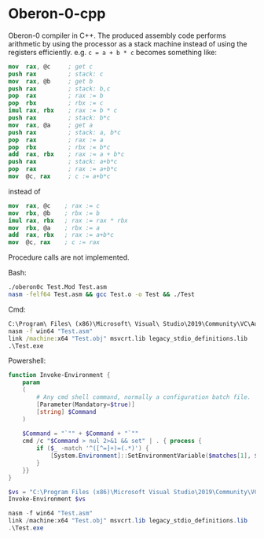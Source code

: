 # Oberon-0-cpp
Oberon-0 compiler in C++. The produced assembly code performs arithmetic by using the processor as a stack machine
instead of using the registers efficiently.
e.g. ``c = a + b * c`` becomes something like:
```nasm
mov  rax, @c     ; get c
push rax         ; stack: c
mov  rax, @b     ; get b
push rax         ; stack: b,c
pop  rax         ; rax := b
pop  rbx         ; rbx := c
imul rax, rbx    ; rax := b * c
push rax         ; stack: b*c
mov  rax, @a     ; get a
push rax         ; stack: a, b*c
pop  rax         ; rax := a
pop  rbx         ; rbx := b*c
add  rax, rbx    ; rax := a + b*c
push rax         ; stack: a+b*c
pop  rax         ; rax := a+b*c
mov  @c, rax     ; c := a+b*c
```

instead of 

```nasm
mov  rax, @c    ; rax := c
mov  rbx, @b    ; rbx := b
imul rax, rbx   ; rax := rax * rbx
mov  rbx, @a    ; rbx := a
add  rax, rbx   ; rax := a+b*c
mov  @c, rax    ; c := rax
```

Procedure calls are not implemented.

Bash:

```bash
./oberon0c Test.Mod Test.asm
nasm -felf64 Test.asm && gcc Test.o -o Test && ./Test
```

Cmd:

```cmd
C:\Program\ Files\ (x86)\Microsoft\ Visual\ Studio\2019\Community\VC\Auxiliary\Build\vcvars64.bat
nasm -f win64 "Test.asm"
link /machine:x64 "Test.obj" msvcrt.lib legacy_stdio_definitions.lib
.\Test.exe
```

Powershell:

```powershell
function Invoke-Environment {
    param
    (
        # Any cmd shell command, normally a configuration batch file.
        [Parameter(Mandatory=$true)]
        [string] $Command
    )
    
    $Command = "`"" + $Command + "`""
    cmd /c "$Command > nul 2>&1 && set" | . { process {
        if ($_ -match '^([^=]+)=(.*)') {
            [System.Environment]::SetEnvironmentVariable($matches[1], $matches[2])
        }
    }}
}

$vs = "C:\Program Files (x86)\Microsoft Visual Studio\2019\Community\VC\Auxiliary\Build\vcvars64.bat"
Invoke-Environment $vs

nasm -f win64 "Test.asm"
link /machine:x64 "Test.obj" msvcrt.lib legacy_stdio_definitions.lib
.\Test.exe
```